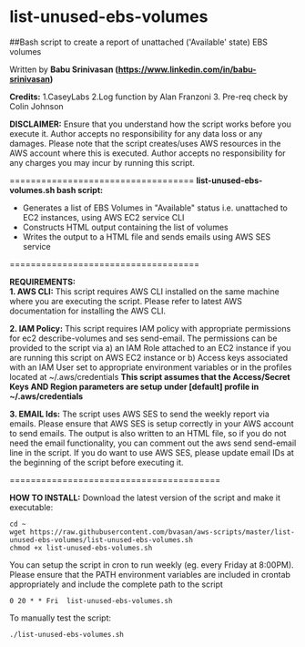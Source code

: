 list-unused-ebs-volumes
===================================

##Bash script to create a report of unattached ('Available' state) EBS volumes

Written by  **Babu Srinivasan  (https://www.linkedin.com/in/babu-srinivasan)**

**Credits:**  1.CaseyLabs  2.Log function by Alan Franzoni 3. Pre-req check by Colin Johnson

**DISCLAIMER:** Ensure that you understand how the script works before you execute it. Author accepts no responsibility for any data loss or any damages. Please note that the script creates/uses AWS resources in the AWS account where this is executed. Author accepts no responsibility for any charges you  may incur by running this script. 

===================================
**list-unused-ebs-volumes.sh bash script:**
- Generates a list of EBS Volumes in "Available" status i.e. unattached to EC2 instances, using AWS EC2 service CLI
- Constructs HTML output containing the list of volumes
- Writes the output to a HTML file and sends emails using AWS SES service 

====================================

**REQUIREMENTS:** <br/>
**1. AWS CLI:** This script requires AWS CLI installed on the same machine where you are executing the script. Please refer to latest AWS documentation for installing the AWS CLI. 

**2. IAM Policy:** This script requires IAM policy with appropriate permissions for ec2 describe-volumes and ses send-email. The permissions can be provided to the script via 
      a) an IAM Role attached to an EC2 instance if you are running this script on AWS EC2 instance 
  or  b) Access keys associated with an IAM User set to appropriate environment variables or in the profiles located at ~/.aws/credentials
**This script assumes that the Access/Secret Keys AND Region parameters are setup under [default] profile in ~/.aws/credentials**

**3. EMAIL Ids:** The script uses AWS SES to send the weekly report via emails. Please ensure that AWS SES is setup correctly in your AWS account to send emails. The output is also written to an HTML file, so if you do not need the email functionality, you can comment out the aws send send-email line in the script. If you do want to use AWS SES, please update email IDs at the beginning of the script before executing it.

========================================

**HOW TO INSTALL:**  Download the latest version of the script and make it executable:
```
cd ~
wget https://raw.githubusercontent.com/bvasan/aws-scripts/master/list-unused-ebs-volumes/list-unused-ebs-volumes.sh
chmod +x list-unused-ebs-volumes.sh
```
You can setup the script in cron to run weekly (eg. every Friday at 8:00PM). Please ensure that the PATH environment variables are included in crontab appropriately and include the complete path to the script
```
0 20 * * Fri  list-unused-ebs-volumes.sh

```

To manually test the script:
```
./list-unused-ebs-volumes.sh
```

